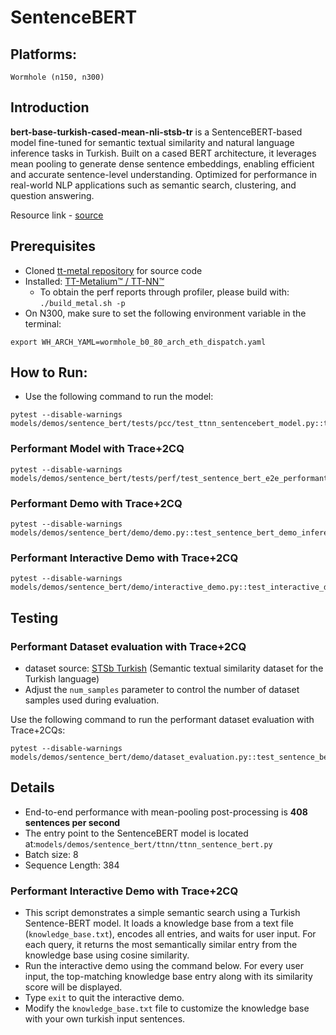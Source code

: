 # SentenceBERT

## Platforms:
    Wormhole (n150, n300)

## Introduction
**bert-base-turkish-cased-mean-nli-stsb-tr** is a SentenceBERT-based model fine-tuned for semantic textual similarity and natural language inference tasks in Turkish. Built on a cased BERT architecture, it leverages mean pooling to generate dense sentence embeddings, enabling efficient and accurate sentence-level understanding. Optimized for performance in real-world NLP applications such as semantic search, clustering, and question answering.

Resource link - [source](https://huggingface.co/emrecan/bert-base-turkish-cased-mean-nli-stsb-tr)

## Prerequisites
- Cloned [tt-metal repository](https://github.com/tenstorrent/tt-metal) for source code
- Installed: [TT-Metalium™ / TT-NN™](https://github.com/tenstorrent/tt-metal/blob/main/INSTALLING.md)
    - To obtain the perf reports through profiler, please build with: `./build_metal.sh -p`
- On N300, make sure to set the following environment variable in the terminal:
```
export WH_ARCH_YAML=wormhole_b0_80_arch_eth_dispatch.yaml
```

## How to Run:
- Use the following command to run the model:
```
pytest --disable-warnings models/demos/sentence_bert/tests/pcc/test_ttnn_sentencebert_model.py::test_ttnn_sentence_bert_model
```

###  Performant Model with Trace+2CQ
```
pytest --disable-warnings models/demos/sentence_bert/tests/perf/test_sentence_bert_e2e_performant.py
```

### Performant Demo with Trace+2CQ
```
pytest --disable-warnings models/demos/sentence_bert/demo/demo.py::test_sentence_bert_demo_inference
```

### Performant Interactive Demo with Trace+2CQ
```
pytest --disable-warnings models/demos/sentence_bert/demo/interactive_demo.py::test_interactive_demo_inference
```

## Testing
### Performant Dataset evaluation with Trace+2CQ
- dataset source: [STSb Turkish](https://github.com/emrecncelik/sts-benchmark-tr) (Semantic textual similarity dataset for the Turkish language)
- Adjust the `num_samples` parameter to control the number of dataset samples used during evaluation.

Use the following command to run the performant dataset evaluation with Trace+2CQs:

```
pytest --disable-warnings models/demos/sentence_bert/demo/dataset_evaluation.py::test_sentence_bert_eval
```

##  Details
- End-to-end performance with mean-pooling post-processing is **408 sentences per second**
- The entry point to the SentenceBERT model is located at:`models/demos/sentence_bert/ttnn/ttnn_sentence_bert.py`
-  Batch size: 8
- Sequence Length: 384

### Performant Interactive Demo with Trace+2CQ
- This script demonstrates a simple semantic search using a Turkish Sentence-BERT model. It loads a knowledge base from a text file (`knowledge_base.txt`), encodes all entries, and waits for user input. For each query, it returns the most semantically similar entry from the knowledge base using cosine similarity.
- Run the interactive demo using the command below. For every user input, the top-matching knowledge base entry along with its similarity score will be displayed.
- Type `exit` to quit the interactive demo.
- Modify the `knowledge_base.txt` file to customize the knowledge base with your own turkish input sentences.
